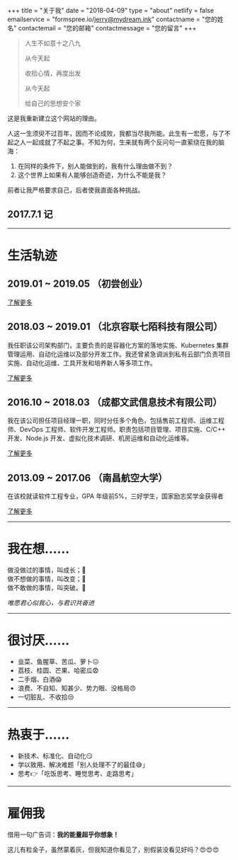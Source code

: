 +++
title = "关于我"
date = "2018-04-09"
type = "about"
netlify = false
emailservice = "formspree.io/jerry@mydream.ink"
contactname = "您的姓名"
contactemail = "您的邮箱"
contactmessage = "您的留言"
+++

> 人生不如意十之八九
> 
> 从今天起
> 
> 收拾心情，再度出发
> 
> 从今天起
> 
> 给自己的思想安个家

这是我重新建立这个网站的理由。

人这一生须臾不过百年，因而不论成败，我都当尽我所能。此生有一宏愿，与了不起之人一起成就了不起之事。不知为何，生来就有两个反问句一直萦绕在我的脑海：

1. 在同样的条件下，别人能做到的，我有什么理由做不到？
2. 这个世界上如果有人能够创造奇迹，为什么不能是我？

前者让我严格要求自己，后者使我直面各种挑战。

2017.7.1 记
---

---

# 生活轨迹

## 2019.01 ~ 2019.05 （初尝创业）

[了解更多](../blog/2019-07/初尝创业)

## 2018.03 ~ 2019.01 （北京容联七陌科技有限公司）

我任职该公司架构部门，主要负责的是容器化方案的落地实施、Kubernetes 集群管理运用、自动化运维以及部分开发工作。我还曾紧急调派到私有云部门负责项目实施、自动化运维、工具开发和培养新人等多项工作。

[了解更多](../blog/2019-07/第二份工作)

## 2016.10 ~ 2018.03 （成都文武信息技术有限公司）

我在该公司担任项目经理一职，同时分任多个角色，包括售前工程师、运维工程师、DevOps 工程师、软件开发工程师。职责包括项目管理、项目实施、C/C++ 开发、Node.js 开发、虚拟化技术调研、机房运维和自动化运维等。

[了解更多](../blog/2019-07/第一份工作)

## 2013.09 ~ 2017.06 （南昌航空大学）

在该校就读软件工程专业，GPA 年级前5%，三好学生，国家励志奖学金获得者

[了解更多](../blog/2019-07/大学)

<!-- 
## 2010.9 ~ 2013.6
## 2007.9 ~ 2010.6
## 2001.9 ~ 2007.6 
-->

---

# 我在想……

做没做过的事情，叫成长；:punch:<br>
做不想做的事情，叫改变；:punch:<br>
做不敢做的事情，叫突破。:punch:

_唯愿君心似我心，与君识共奋进_

---

# 很讨厌……

- 韭菜、鱼腥草、苦瓜、萝卜:confounded:
- 荔枝、桂圆、芒果、哈密瓜:fearful:
- 二手烟、白酒:scream:
- 浪费、不自知、知甚少、势力眼、没格局:angry:
- 一切脏乱、不收拾:unamused:

---

# 热衷于……

- 新技术、标准化、自动化:smirk:
- 学以致用、解决难题「别人处理不了的最佳:sweat_smile:」
- 思考:point_right:「吃饭思考、睡觉思考、走路思考」

---

# 雇佣我

借用一句广告词：__我的能量超乎你想象！__

这儿有粒金子，虽然蒙着灰，但我知道你看见了，别假装没看见好吗？:heart_eyes::heart_eyes::heart_eyes: